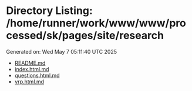 # Directory Listing: /home/runner/work/www/www/processed/sk/pages/site/research
Generated on: Wed May  7 05:11:40 UTC 2025

- [README.md](README.md)
- [index.html.md](index.html.md)
- [questions.html.md](questions.html.md)
- [vrp.html.md](vrp.html.md)

